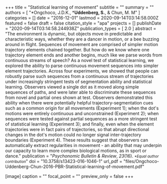 +++
title = "Statistical learning of movement"
subtitle = ""
summary = ""
authors = [
  "*Ongchoco, J.D.K., *__Uddenberg, S.__, &amp; Chun, M. M"
]
categories = []
date = "2016-12-01"
lastmod = 2020-09-14T03:14:58.000Z
featured = false
draft = false
citation_style = "apa"
projects = []
publishDate = "2020-09-14T03:14:58.244938Z"
publication_types = [
  2.0
]
abstract = "The environment is dynamic, but objects move in predictable and characteristic ways, whether they are a dancer in motion, or a bee buzzing around in flight. Sequences of movement are comprised of simpler motion trajectory elements chained together. But how do we know where one trajectory element ends and another begins, much like we parse words from continuous streams of speech? As a novel test of statistical learning, we explored the ability to parse continuous movement sequences into simpler element trajectories. Across four experiments, we showed that people can robustly parse such sequences from a continuous stream of trajectories under increasingly stringent tests of segmentation ability and statistical learning. Observers viewed a single dot as it moved along simple sequences of paths, and were later able to discriminate these sequences from novel and partial ones shown at test. Observers demonstrated this ability when there were potentially helpful trajectory-segmentation cues such as a common origin for all movements (Experiment 1); when the dot's motions were entirely continuous and unconstrained (Experiment 2); when sequences were tested against partial sequences as a more stringent test of statistical learning (Experiment 3); and finally, even when the element trajectories were in fact pairs of trajectories, so that abrupt directional changes in the dot's motion could no longer signal inter-trajectory boundaries (Experiment 4). These results suggest that observers can automatically extract regularities in movement - an ability that may underpin our capacity to learn more complex biological motions, as in sport or dance."
publication = "*Psychonomic Bulletin & Review*, *23*(16). <small class='weak'>_*Equal author contribution_</small>"
doi = "10.3758/s13423-016-1046-1"
url_pdf = "files/Ongchoco-Uddenberg-Chun-2016-PBR-Statistical-learning-of-movement.pdf"

[image]
caption = ""
focal_point = ""
preview_only = false
+++
